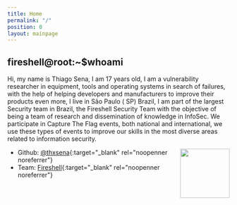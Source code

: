 ```yaml
---
title: Home
permalink: "/"
position: 0
layout: mainpage
---
```


## fireshell@root:~$whoami


Hi, my name is Thiago Sena, I am 17 years old, I am a vulnerability researcher in equipment, tools and operating systems in search of failures, with the help of helping developers and manufacturers to improve their products even more, I live in São Paulo ( SP) Brazil, I am part of the largest Security team in Brazil, the Fireshell Security Team with the objective of being a team of research and dissemination of knowledge in InfoSec. We participate in Capture The Flag events, both national and international, we use these types of events to improve our skills in the most diverse areas related to information security.


<img src="/images/índice.png" style="width:8em; height:8em; float:right;" />




* Github: [@thxsena](https://github.com/thxsena){:target="_blank" rel="noopenner noreferrer"}
* Team: [Fireshell](https://fireshellsecurity.team){:target="_blank" rel="noopenner noreferrer"}
